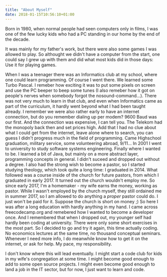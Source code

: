 ```yaml
---
title: "About Myself"
date: 2018-01-15T10:56:10+01:00
---
```


Born in 1980, when normal people had seen computers only in films, I was one of the few lucky kids who had a PC standing in our home by the end of the decade.

It was mainly for my father's work, but there were also some games I was allowed to play. So althought we didn't have a computer from the start, one could say I grew up with them and did what most kids did in those days: Use it for playing games.

When I was a teenager there was an Informatics club at my school, where one could learn programming. Of course I went there. We learned some Turbo Pascal. I remeber how exciting it was to put some pixels on screen and use the PC beeper to beep some tunes (I also remeber how it got on people's nerves when somebody forgot the nosound-command...).
There was not very much to learn in that club, and even when Informatics came as part of the curriculum, it hardly went beyond what I had been taught already. I remember we were also rather early to have an internet connection, but do you remember dialing up per modem? 9600 Baud was our first. And the connection was expensive, I can tell you. The Telekom had the monopoly back then and set prices high.
Add that I had no clue about what I could get from the internet, leave alone where to search, you can guess I didn't progress much in the field of programming.
Came Highschool graduation, military service, some volunteering abroad, 9/11...
In 2001 I went to university to study software systems engineering. Finally where I wanted to be. I learned a bit of Java, but mainly on a more abstract layer, programming concepts in general. I didn't suceed and dropped out without a degree. I also had the strong wish to become a pastor, so I started studying theology, which took quite a long time: I graduated in 2014. What followed was a course inside of the church for future pastors, from which I graduated in early 2017. It turned out the church wouldn't employ me. So since early 2017, I'm a homemaker - my wife earns the money, working as pastor. While I wasn't employed by the church myself, they still ordained me in summer 2017, so I am allowed to do anything a *proper* pastor could do. I just won't be paid for it. Suppose the church is short on money ;)
So here I was after a long education with hardly anything in my hand. I came across freecodecamp.org and remebered how I wanted to become a developer once. And I remembered that when I dropped out, my younger self had hardly been coding at university. There were only some short exercises in the most part. So I decided to go and try it again, this time actually coding. No economics lectures at the same time, no thousand conceptual seminars. Whenever I need more info, I do meanwhile know how to get it on the internet, or ask for help. My pace, my responsibility.

I don't know where this will lead eventually. I might start a code club for kids in my wife's congregation at some time. I might become good enough to add to some open source projects. I might even become good enough to land a job in the IT sector, but for now, I just want to learn and code.
